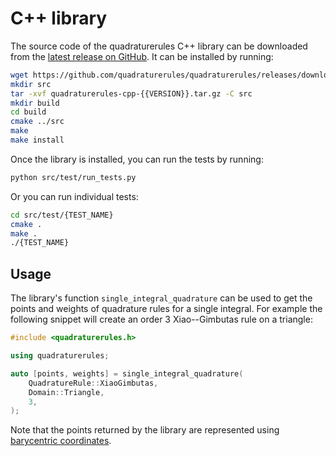 # C++ library

The source code of the quadraturerules C++ library can be downloaded from the
[latest release on GitHub](https://github.com/quadraturerules/quadraturerules/releases/latest/).
It can be installed by running:

```bash
wget https://github.com/quadraturerules/quadraturerules/releases/download/{{VERSION}}/quadraturerules-cpp-{{VERSION}}.tar.gz
mkdir src
tar -xvf quadraturerules-cpp-{{VERSION}}.tar.gz -C src
mkdir build
cd build
cmake ../src
make
make install
```

Once the library is installed, you can run the tests by running:

```bash
python src/test/run_tests.py
```

Or you can run individual tests:

```bash
cd src/test/{TEST_NAME}
cmake .
make .
./{TEST_NAME}
```

## Usage

The library's function `single_integral_quadrature` can be used to get the points and weights
of quadrature rules for a single integral. For example the following snippet will create an
order 3 Xiao--Gimbutas rule on a triangle:

```cpp
#include <quadraturerules.h>

using quadraturerules;

auto [points, weights] = single_integral_quadrature(
    QuadratureRule::XiaoGimbutas,
    Domain::Triangle,
    3,
);
```

Note that the points returned by the library are represented using
[barycentric coordinates](/barycentric.md).
